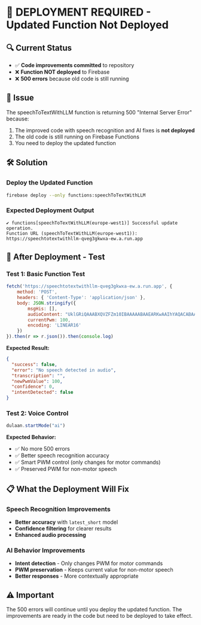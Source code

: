 # 🚀 DEPLOYMENT REQUIRED - Updated Function Not Deployed

## 🔍 Current Status
- ✅ **Code improvements committed** to repository
- ❌ **Function NOT deployed** to Firebase
- ❌ **500 errors** because old code is still running

## 🚨 Issue
The speechToTextWithLLM function is returning 500 "Internal Server Error" because:
1. The improved code with speech recognition and AI fixes is **not deployed**
2. The old code is still running on Firebase Functions
3. You need to deploy the updated function

## 🛠️ Solution

### Deploy the Updated Function
```bash
firebase deploy --only functions:speechToTextWithLLM
```

### Expected Deployment Output
```
✔ functions[speechToTextWithLLM(europe-west1)] Successful update operation.
Function URL (speechToTextWithLLM(europe-west1)): https://speechtotextwithllm-qveg3gkwxa-ew.a.run.app
```

## 🧪 After Deployment - Test

### Test 1: Basic Function Test
```javascript
fetch('https://speechtotextwithllm-qveg3gkwxa-ew.a.run.app', {
    method: 'POST',
    headers: { 'Content-Type': 'application/json' },
    body: JSON.stringify({
        msgHis: [],
        audioContent: "UklGRiQAAABXQVZFZm10IBAAAAABAAEARKwAAIhYAQACABAAZGF0YQAAAAA=",
        currentPwm: 100,
        encoding: 'LINEAR16'
    })
}).then(r => r.json()).then(console.log)
```

**Expected Result:**
```json
{
  "success": false,
  "error": "No speech detected in audio",
  "transcription": "",
  "newPwmValue": 100,
  "confidence": 0,
  "intentDetected": false
}
```

### Test 2: Voice Control
```javascript
dulaan.startMode("ai")
```

**Expected Behavior:**
- ✅ No more 500 errors
- ✅ Better speech recognition accuracy
- ✅ Smart PWM control (only changes for motor commands)
- ✅ Preserved PWM for non-motor speech

## 📋 What the Deployment Will Fix

### Speech Recognition Improvements
- **Better accuracy** with `latest_short` model
- **Confidence filtering** for clearer results
- **Enhanced audio processing**

### AI Behavior Improvements  
- **Intent detection** - Only changes PWM for motor commands
- **PWM preservation** - Keeps current value for non-motor speech
- **Better responses** - More contextually appropriate

## ⚠️ Important
The 500 errors will continue until you deploy the updated function. The improvements are ready in the code but need to be deployed to take effect.